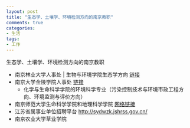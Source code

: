 ```yaml
---
layout: post
title: "生态学、土壤学、环境检测方向的南京教职"
comments: true
categories:
- 生活
tags:
- 工作
---
```


生态学、土壤学、环境检测方向的南京教职

- 南京林业大学人事处 | 生物与环境学院生态学方向 [链接](http://zhaopin.njfu.edu.cn/class_type.asp?cpid=151)
- 南京大学金陵学院人事处 [链接](http://rsc.jlxy.nju.edu.cn/list.aspx?t=recruit&id=jobs)
  * 化学与生命科学学院的环境科学专业（污染控制技术与环境市政工程方向、环境监测与评价方向）
- 南京师范大学生命科学学院和地理科学学院 [网络链接](http://211.65.216.99/zpsys/index-news.jsp?_KEY=V0lEPXp2eG5idTJ3LWRvZzQtbGJ0eS0wdTM1LXZucmIya3I3b25rcA==)
- 江苏省属事业单位招聘平台 http://sydwzk.jshrss.gov.cn/
- 南京农业大学草业学院
